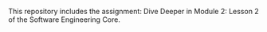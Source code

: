 This repository includes the assignment: Dive Deeper in Module 2: Lesson 2 of the Software Engineering Core.